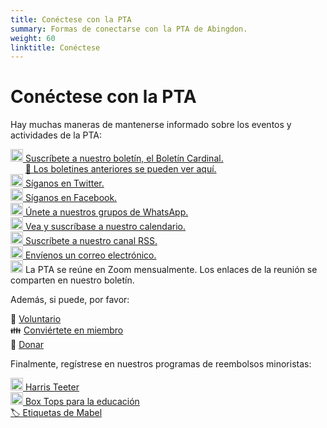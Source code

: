 ```yaml
---
title: Conéctese con la PTA
summary: Formas de conectarse con la PTA de Abingdon.
weight: 60
linktitle: Conéctese
---
```


# Conéctese con la PTA

Hay muchas maneras de mantenerse informado sobre los eventos y actividades de la PTA:

[<img src="/svg/Newsletter.svg" height="20" width="20" alt="Newsletter logo"> Suscríbete a nuestro boletín, el Boletín Cardinal.](https://us11.list-manage.com/subscribe?u=e8c2877018f64aa7e1fd2e884&id=b884e2a18e)  
&nbsp;&nbsp;&nbsp;&nbsp;&nbsp;&nbsp;[📰 Los boletines anteriores se pueden ver aquí.](/es/categories/newsletters/)  
[<img src="/svg/Twitter.svg" height="20" width="20" alt="Twitter logo"> Síganos en Twitter.](https://twitter.com/AbingdonPTA)  
[<img src="/svg/Facebook.svg" height="20" width="20" alt="Facebook logo"> Síganos en Facebook.](https://www.facebook.com/AbingdonElementaryPTA)  
[<img src="/svg/WhatsApp.svg" height="20" width="20" alt="WhatsApp logo"> Únete a nuestros grupos de WhatsApp.](/whatsapp/)  
[<img src="/svg/Calendar.svg" height="20" width="20" alt="Calendar logo"> Vea y suscríbase a nuestro calendario.](/calendar/)  
[<img src="/svg/RSS.svg" height="20" width="20" alt="RSS logo"> Suscríbete a nuestro canal RSS.](/posts/index.xml)  
[<img src="/svg/Email.svg" height="20" width="20" alt="Email logo"> Envíenos un correo electrónico.](mailto:pta@abingdonpta.org)  
<img src="/svg/Zoom.svg" height="20" width="20" alt="Zoom logo"> La PTA se reúne en Zoom mensualmente. Los enlaces de la reunión se comparten en nuestro boletín.

Además, si puede, por favor:

🔨 [Voluntario](/volunteer/)  
👪 [Conviértete en miembro](/join/)  
🎁 [Donar](/fundraising/)

Finalmente, regístrese en nuestros programas de reembolsos minoristas:

[<img src="/svg/Harris-Teeter.svg" height="20" width="20" alt="Logotipo de Harris Teeter"> Harris Teeter](/fundraising/#harris-teeter)  
[<img src="/svg/General-Mills.svg" height="20" width="20" alt="General Mills logo"> Box Tops para la educación](/fundraising/#box-tops-for-education)  
[🏷️ Etiquetas de Mabel](/fundraising/#mabels-labels)